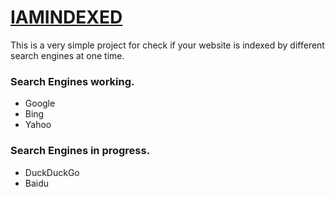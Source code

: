 # [IAMINDEXED](https://iamindexed.com)

This is a very simple project for check if your website is indexed by different search engines at one time.

### Search Engines working.

- Google
- Bing
- Yahoo

### Search Engines in progress.

- DuckDuckGo
- Baidu

